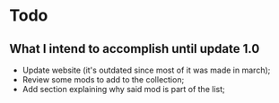
# Todo

## What I intend to accomplish until update 1.0

- Update website (it's outdated since most of it was made in march);
- Review some mods to add to the collection;
- Add section explaining why said mod is part of the list;
